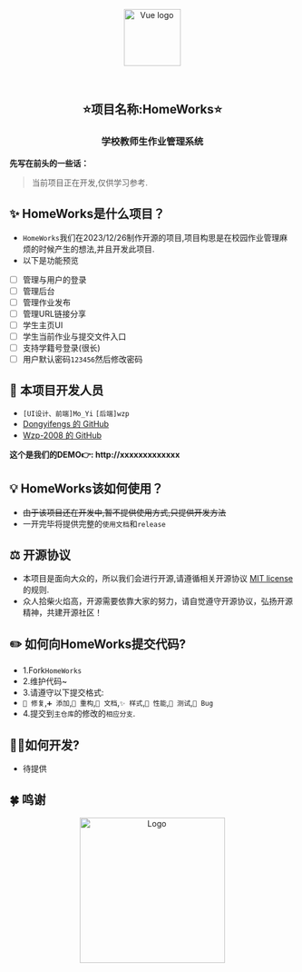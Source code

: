 <p style="text-align: center">
  <a href="https://vuejs.org" target="_blank" rel="noopener noreferrer"><img width="100" src="https://vuejs.org/images/logo.png" alt="Vue logo" /></a>
</p>

<p style="text-align: center">
  <img src="https://img.shields.io/badge/Node-%3E%3Dv14.18.1-green" alt="" />
  <img src="https://img.shields.io/badge/Vue-v3.0-blue" alt="" />
  <img src="https://img.shields.io/badge/Java-%3E%3Dv17-orange" alt="" />
  <img src="https://img.shields.io/badge/SPRING%20BOOT-v2.7-green" alt="" />
</p>
<h2 style="text-align: center">⭐项目名称:HomeWorks⭐</h2>
<h3 style="text-align: center">学校教师生作业管理系统</h3>


**先写在前头的一些话：**

> 当前项目正在开发,仅供学习参考.

## ✨ HomeWorks是什么项目？

- `HomeWorks`我们在2023/12/26制作开源的项目,项目构思是在校园作业管理麻烦的时候产生的想法,并且开发此项目.
- 以下是功能预览
- [ ] 管理与用户的登录
- [ ] 管理后台
- [ ] 管理作业发布
- [ ] 管理URL链接分享
- [ ] 学生主页UI
- [ ] 学生当前作业与提交文件入口
- [ ] 支持学籍号登录(很长)
- [ ] 用户默认密码`123456`然后修改密码

## 👥 本项目开发人员

- `[UI设计、前端]Mo_Yi` `[后端]wzp`
- [Dongyifengs 的 GitHub](https://github.com/Dongyifengs)
- [Wzp-2008 的 GitHub](https://github.com/Wzp-2008)

**这个是我们的DEMO👉:  http://xxxxxxxxxxxxx**

## 💡️ HomeWorks该如何使用？

- ~~由于该项目还在开发中,暂不提供使用方式,只提供开发方法~~
- 一开完毕将提供完整的`使用文档`和`release`

## ⚖️ 开源协议

- 本项目是面向大众的，所以我们会进行开源,请遵循相关开源协议 [MIT license](https://github.com/wzp-2008/blob/main/LICENSE)
  的规则.
- 众人拾柴火焰高，开源需要依靠大家的努力，请自觉遵守开源协议，弘扬开源精神，共建开源社区！

## ✏️ 如何向HomeWorks提交代码?

- 1.Fork`HomeWorks`
- 2.维护代码~
- 3.请遵守以下提交格式:
- `🚧 修复`,`➕ 添加`,`🔨 重构`,`📝 文档`,`✨ 样式`,`🍱 性能`,`🔧 测试`,`🐛 Bug`
- 4.提交到`主仓库`的修改的`相应分支`.

## 🧑‍💻如何开发?

- 待提供

## 🍀 鸣谢

<div style="text-align: center">
  <img alt="Logo" height="256" src="https://resources.jetbrains.com/storage/products/company/brand/logos/jb_beam.png?_gl=1*avq98w*_ga*NjQ5OTM0MzUxLjE2NDY1NTIyMzQ.*_ga_V0XZL7QHEB*MTY0Njk2NjY2Mi4zLjAuMTY0Njk2NjY2Mi4w" width="256"/>
</div>
